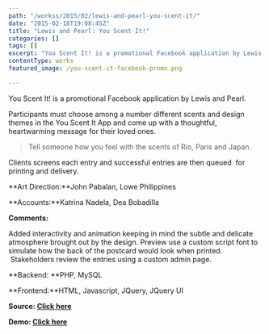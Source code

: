 ```yaml
---
path: "/workss/2015/02/lewis-and-pearl-you-scent-it/"
date: "2015-02-18T19:08:45Z"
title: "Lewis and Pearl: You Scent It!"
categories: []
tags: []
excerpt: "You Scent It! is a promotional Facebook application by Lewis and Pearl.Participants must choose amo..."
contentType: works
featured_image: /you-scent-it-facebook-promo.png

---
```


You Scent It! is a promotional Facebook application by Lewis and Pearl.

Participants must choose among a number different scents and design themes in the You Scent It App and come up with a thoughtful, heartwarming message for their loved ones.

> Tell someone how you feel with the scents of Rio, Paris and Japan.

Clients screens each entry and successful entries are then queued  for printing and delivery.

**Art Direction:**John Pabalan, Lowe Philippines

**Accounts:**Katrina Nadela, Dea Bobadilla

**Comments:**

Added interactivity and animation keeping in mind the subtle and delicate atmosphere brought out by the design. Preview use a custom script font to simulate how the back of the postcard would look when printed.  Stakeholders review the entries using a custom admin page.

**Backend: **PHP, MySQL

**Frontend:**HTML, Javascript, JQuery, JQuery UI

**Source: [Click here](https://github.com/chrisbautista/chrisbautista.github.io/tree/master/projects/youscentit "Github : Youscentit")**

**Demo: [Click here](https://chrisbautista.github.io/projects/youscentit/build/ "Github: You Scent It Demo")**